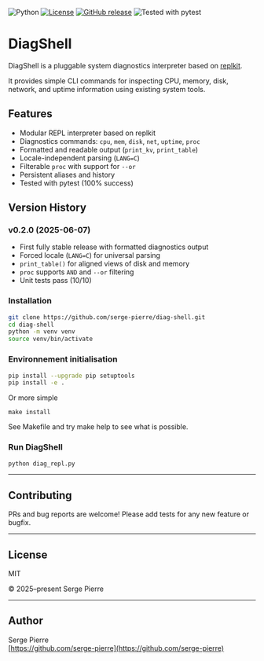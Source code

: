 ![Python](https://img.shields.io/badge/python-3.8%2B-blue)
[![License](https://img.shields.io/github/license/serge-pierre/diag-shell)](./LICENSE)
[![GitHub release](https://img.shields.io/github/v/release/serge-pierre/diag-shell)](https://github.com/serge-pierre/diag-shell/releases)
![Tested with pytest](https://img.shields.io/badge/tested%20with-pytest-1f425f.svg)

# DiagShell

DiagShell is a pluggable system diagnostics interpreter based on [replkit](https://github.com/serge-pierre/replkit).

It provides simple CLI commands for inspecting CPU, memory, disk, network, and uptime information using existing system tools.

## Features

- Modular REPL interpreter based on replkit
- Diagnostics commands: `cpu`, `mem`, `disk`, `net`, `uptime`, `proc`
- Formatted and readable output (`print_kv`, `print_table`)
- Locale-independent parsing (`LANG=C`)
- Filterable `proc` with support for `--or`
- Persistent aliases and history
- Tested with pytest (100% success)

## Version History

### v0.2.0 (2025-06-07)

- First fully stable release with formatted diagnostics output
- Forced locale (`LANG=C`) for universal parsing
- `print_table()` for aligned views of disk and memory
- `proc` supports `AND` and `--or` filtering
- Unit tests pass (10/10)

### Installation

```bash
git clone https://github.com/serge-pierre/diag-shell.git
cd diag-shell
python -m venv venv
source venv/bin/activate
```

### Environnement initialisation

```bash
pip install --upgrade pip setuptools
pip install -e .
```

Or more simple

```
make install
```

See Makefile and try make help to see what is possible.

### Run DiagShell

```bash
python diag_repl.py
```

---

## Contributing

PRs and bug reports are welcome! Please add tests for any new feature or bugfix.

---

## License

MIT

© 2025–present Serge Pierre

---

## Author

Serge Pierre  
[https://github.com/serge-pierre](https://github.com/serge-pierre)
